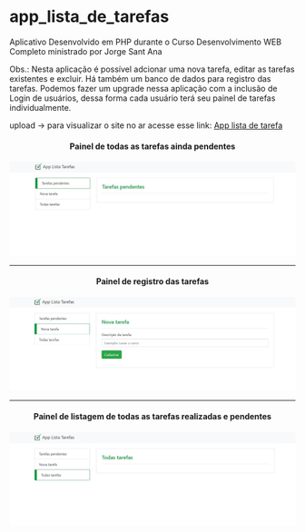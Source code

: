 # app_lista_de_tarefas
Aplicativo Desenvolvido em PHP durante o Curso Desenvolvimento WEB Completo ministrado por Jorge Sant Ana

<p>Obs.: Nesta aplicação é possível adcionar uma nova tarefa, editar as tarefas existentes e excluir. 
   Há também um banco de dados para registro das tarefas. Podemos fazer um upgrade nessa aplicação com a inclusão de Login
   de usuários, dessa forma cada usuário terá seu painel de tarefas individualmente.</p>
   
 <p>upload → para visualizar o site no ar acesse esse link:
 <a target="blanc" href="http://applistatarefa2.epizy.com/">App lista de tarefa</a></p>

<div align="center">
    <h4>Painel de todas as tarefas ainda pendentes</h4>
    <img src="img/home_app_lista_de_tarefa.jpg"</img> 
</div>

<hr>

<div align="center">
    <h4>Painel de registro das tarefas</h4>
    <img src="img/resgistro_app_lista_tarefa.jpg"</img> 
</div>
<hr>
<div align="center">
    <h4>Painel de listagem de todas as tarefas realizadas e pendentes</h4>
    <img src="img/listagem_app_lista_tarefas.jpg"</img> 
</div>
